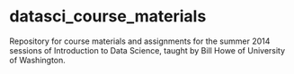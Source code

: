 datasci_course_materials
========================

Repository for course materials and assignments for the summer 2014 sessions of Introduction to Data Science, taught by Bill Howe of University of Washington.



